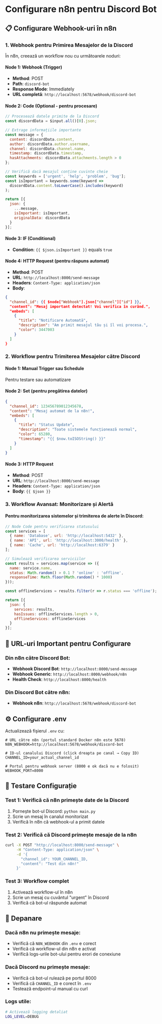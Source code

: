 # Configurare n8n pentru Discord Bot

## 📋 Configurare Webhook-uri în n8n

### 1. Webhook pentru Primirea Mesajelor de la Discord

În n8n, creează un workflow nou cu următoarele noduri:

#### Node 1: Webhook (Trigger)
- **Method**: POST
- **Path**: `discord-bot`
- **Response Mode**: Immediately
- **URL completă**: `http://localhost:5678/webhook/discord-bot`

#### Node 2: Code (Optional - pentru procesare)
```javascript
// Procesează datele primite de la Discord
const discordData = $input.all()[0].json;

// Extrage informațiile importante
const message = {
  content: discordData.content,
  author: discordData.author.username,
  channel: discordData.channel.name,
  timestamp: discordData.timestamp,
  hasAttachments: discordData.attachments.length > 0
};

// Verifică dacă mesajul conține cuvinte cheie
const keywords = ['urgent', 'help', 'problem', 'bug'];
const isImportant = keywords.some(keyword => 
  discordData.content.toLowerCase().includes(keyword)
);

return [{
  json: {
    ...message,
    isImportant: isImportant,
    originalData: discordData
  }
}];
```

#### Node 3: IF (Conditional)
- **Condition**: `{{ $json.isImportant }}` equals `true`

#### Node 4: HTTP Request (pentru răspuns automat)
- **Method**: POST
- **URL**: `http://localhost:8000/send-message`
- **Headers**: `Content-Type: application/json`
- **Body**:
```json
{
  "channel_id": {{ $node["Webhook"].json["channel"]["id"] }},
  "content": "Mesaj important detectat! Voi verifica în curând.",
  "embeds": [
    {
      "title": "Notificare Automată",
      "description": "Am primit mesajul tău și îl voi procesa.",
      "color": 3447003
    }
  ]
}
```

### 2. Workflow pentru Trimiterea Mesajelor către Discord

#### Node 1: Manual Trigger sau Schedule
Pentru testare sau automatizare

#### Node 2: Set (pentru pregătirea datelor)
```json
{
  "channel_id": 123456789012345678,
  "content": "Mesaj automat de la n8n!",
  "embeds": [
    {
      "title": "Status Update",
      "description": "Toate sistemele funcționează normal",
      "color": 65280,
      "timestamp": "{{ $now.toISOString() }}"
    }
  ]
}
```

#### Node 3: HTTP Request
- **Method**: POST
- **URL**: `http://localhost:8000/send-message`
- **Headers**: `Content-Type: application/json`
- **Body**: `{{ $json }}`

### 3. Workflow Avansat: Monitorizare și Alertă

#### Pentru monitorizarea sistemelor și trimiterea de alerte în Discord:

```javascript
// Node Code pentru verificarea statusului
const services = [
  { name: 'Database', url: 'http://localhost:5432' },
  { name: 'API', url: 'http://localhost:3000/health' },
  { name: 'Cache', url: 'http://localhost:6379' }
];

// Simulează verificarea serviciilor
const results = services.map(service => ({
  name: service.name,
  status: Math.random() > 0.1 ? 'online' : 'offline',
  responseTime: Math.floor(Math.random() * 1000)
}));

const offlineServices = results.filter(r => r.status === 'offline');

return [{
  json: {
    services: results,
    hasIssues: offlineServices.length > 0,
    offlineServices: offlineServices
  }
}];
```

## 🔗 URL-uri Important pentru Configurare

### Din n8n către Discord Bot:
- **Webhook Discord Bot**: `http://localhost:8000/send-message`
- **Webhook Generic**: `http://localhost:8000/webhook/n8n`
- **Health Check**: `http://localhost:8000/health`

### Din Discord Bot către n8n:
- **Webhook n8n**: `http://localhost:5678/webhook/discord-bot`

## ⚙️ Configurare .env

Actualizează fișierul `.env` cu:

```env
# URL către n8n (portul standard Docker n8n este 5678)
N8N_WEBHOOK=http://localhost:5678/webhook/discord-bot

# ID-ul canalului Discord (click dreapta pe canal → Copy ID)
CHANNEL_ID=your_actual_channel_id

# Portul pentru webhook server (8000 e ok dacă nu e folosit)
WEBHOOK_PORT=8000
```

## 🧪 Testare Configurație

### Test 1: Verifică că n8n primește date de la Discord
1. Pornește bot-ul Discord: `python main.py`
2. Scrie un mesaj în canalul monitorizat
3. Verifică în n8n că webhook-ul a primit datele

### Test 2: Verifică că Discord primește mesaje de la n8n
```bash
curl -X POST "http://localhost:8000/send-message" \
     -H "Content-Type: application/json" \
     -d '{
       "channel_id": YOUR_CHANNEL_ID,
       "content": "Test din n8n!"
     }'
```

### Test 3: Workflow complet
1. Activează workflow-ul în n8n
2. Scrie un mesaj cu cuvântul "urgent" în Discord
3. Verifică că bot-ul răspunde automat

## 🔧 Depanare

### Dacă n8n nu primește mesaje:
- Verifică că `N8N_WEBHOOK` din `.env` e corect
- Verifică că workflow-ul din n8n e activat
- Verifică logs-urile bot-ului pentru erori de conexiune

### Dacă Discord nu primește mesaje:
- Verifică că bot-ul rulează pe portul 8000
- Verifică că `CHANNEL_ID` e corect în `.env`
- Testează endpoint-ul manual cu curl

### Logs utile:
```bash
# Activează logging detaliat
LOG_LEVEL=DEBUG
```
